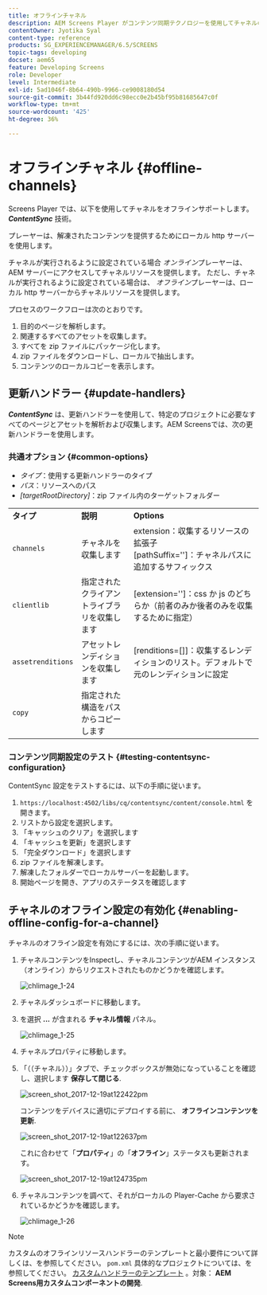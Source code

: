 ```yaml
---
title: オフラインチャネル
description: AEM Screens Player がコンテンツ同期テクノロジーを使用してチャネルのオフラインサポートを提供する方法について詳しく説明します。
contentOwner: Jyotika Syal
content-type: reference
products: SG_EXPERIENCEMANAGER/6.5/SCREENS
topic-tags: developing
docset: aem65
feature: Developing Screens
role: Developer
level: Intermediate
exl-id: 5ad1046f-8b64-490b-9966-ce9008180d54
source-git-commit: 3b44fd920dd6c98ecc0e2b45bf95b81685647c0f
workflow-type: tm+mt
source-wordcount: '425'
ht-degree: 36%

---
```


# オフラインチャネル {#offline-channels}

Screens Player では、以下を使用してチャネルをオフラインサポートします。 ***ContentSync*** 技術。

プレーヤーは、解凍されたコンテンツを提供するためにローカル http サーバーを使用します。

チャネルが実行されるように設定されている場合 *オンライン*&#x200B;プレーヤーは、AEM サーバーにアクセスしてチャネルリソースを提供します。 ただし、チャネルが実行されるように設定されている場合は、 *オフライン*&#x200B;プレーヤーは、ローカル http サーバーからチャネルリソースを提供します。

プロセスのワークフローは次のとおりです。

1. 目的のページを解析します。
1. 関連するすべてのアセットを収集します。
1. すべてを zip ファイルにパッケージ化します。
1. zip ファイルをダウンロードし、ローカルで抽出します。
1. コンテンツのローカルコピーを表示します。

## 更新ハンドラー {#update-handlers}

***ContentSync*** は、更新ハンドラーを使用して、特定のプロジェクトに必要なすべてのページとアセットを解析および収集します。AEM Screensでは、次の更新ハンドラーを使用します。

### 共通オプション {#common-options}

* *タイプ*：使用する更新ハンドラーのタイプ
* *パス*：リソースへのパス
* *[targetRootDirectory]*：zip ファイル内のターゲットフォルダー

<table>
 <tbody>
  <tr>
   <td><strong>タイプ</strong></td> 
   <td><strong>説明</strong></td> 
   <td><strong>Options</strong></td> 
  </tr>
  <tr>
   <td><code>channels</code></td> 
   <td>チャネルを収集します</td> 
   <td>extension：収集するリソースの拡張子<br />[pathSuffix='']：チャネルパスに追加するサフィックス<br /> </td> 
  </tr>
  <tr>
   <td><code>clientlib</code></td> 
   <td>指定されたクライアントライブラリを収集します</td> 
   <td>[extension='']：css か js のどちらか（前者のみか後者のみを収集するために指定）</td> 
  </tr>
  <tr>
   <td><code>assetrenditions</code></td> 
   <td>アセットレンディションを収集します</td> 
   <td>[renditions=[]]：収集するレンディションのリスト。デフォルトで元のレンディションに設定</td> 
  </tr>
  <tr>
   <td><code>copy</code></td> 
   <td>指定された構造をパスからコピーします</td> 
   <td> </td> 
  </tr>
 </tbody>
</table>

### コンテンツ同期設定のテスト {#testing-contentsync-configuration}

ContentSync 設定をテストするには、以下の手順に従います。

1. `https://localhost:4502/libs/cq/contentsync/content/console.html` を開きます。
1. リストから設定を選択します。
1. 「キャッシュのクリア」を選択します
1. 「キャッシュを更新」を選択します
1. 「完全ダウンロード」を選択します
1. zip ファイルを解凍します。
1. 解凍したフォルダーでローカルサーバーを起動します。
1. 開始ページを開き、アプリのステータスを確認します

## チャネルのオフライン設定の有効化 {#enabling-offline-config-for-a-channel}

チャネルのオフライン設定を有効にするには、次の手順に従います。

1. チャネルコンテンツをInspectし、チャネルコンテンツがAEM インスタンス（オンライン）からリクエストされたものかどうかを確認します。

   ![chlimage_1-24](assets/chlimage_1-24.png)

1. チャネルダッシュボードに移動します。
1. を選択 **...** が含まれる **チャネル情報** パネル。

   ![chlimage_1-25](assets/chlimage_1-25.png)

1. チャネルプロパティに移動します。
1. 「（（チャネル））」タブで、チェックボックスが無効になっていることを確認し、選択します **保存して閉じる**.

   ![screen_shot_2017-12-19at122422pm](assets/screen_shot_2017-12-19at122422pm.png)

   コンテンツをデバイスに適切にデプロイする前に、 **オフラインコンテンツを更新**.

   ![screen_shot_2017-12-19at122637pm](assets/screen_shot_2017-12-19at122637pm.png)

   これに合わせて「**プロパティ**」の「**オフライン**」ステータスも更新されます。

   ![screen_shot_2017-12-19at124735pm](assets/screen_shot_2017-12-19at124735pm.png)

1. チャネルコンテンツを調べて、それがローカルの Player-Cache から要求されているかどうかを確認します。

   ![chlimage_1-26](assets/chlimage_1-26.png)

>[!NOTE]
>
>カスタムのオフラインリソースハンドラーのテンプレートと最小要件について詳しくは、を参照してください。 `pom.xml` 具体的なプロジェクトについては、を参照してください。 [カスタムハンドラーのテンプレート](/help/user-guide/developing-custom-component-tutorial-develop.md#custom-handlers) 。対象： **AEM Screens用カスタムコンポーネントの開発**.
